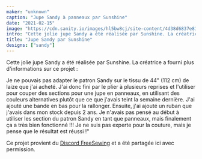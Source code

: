```yaml
---
maker: "unknown"
caption: "Jupe Sandy à panneaux par Sunshine"
date: "2021-02-15"
image: "https://cdn.sanity.io/images/hl5bw8cj/site-content/4d38d6837e8125276522abb62d44a99e191fd8a0-1477x1969.jpg"
intro: "Cette jolie jupe Sandy a été réalisée par Sunshine. La créatrice a fourni plus d'informations sur ce projet :"
title: "Jupe Sandy par Sunshine"
designs: ["sandy"]
---
```



Cette jolie jupe Sandy a été réalisée par Sunshine. La créatrice a fourni plus d'informations sur ce projet :

Je ne pouvais pas adapter le patron Sandy sur le tissu de 44" (112 cm) de laize que j'ai acheté. J'ai donc fini par le plier à plusieurs reprises et l'utiliser pour couper des sections pour une jupe en panneaux, en utilisant des couleurs alternatives plutôt que ce que j'avais teint la semaine dernière. J'ai ajouté une bande en bas pour la rallonger. Ensuite, j'ai ajouté un ruban que j'avais dans mon stock depuis 2 ans. Je n'avais pas pensé au début à utiliser les section du patron Sandy en tant que panneaux, mais finalement ça a très bien fonctionné !!! Je ne suis pas experte pour la couture, mais je pense que le résultat est réussi !"

<Note>

Ce projet provient du [Discord FreeSewing](https://discord.freesewing.org/) et a été partagée ici avec permission.

</Note>

